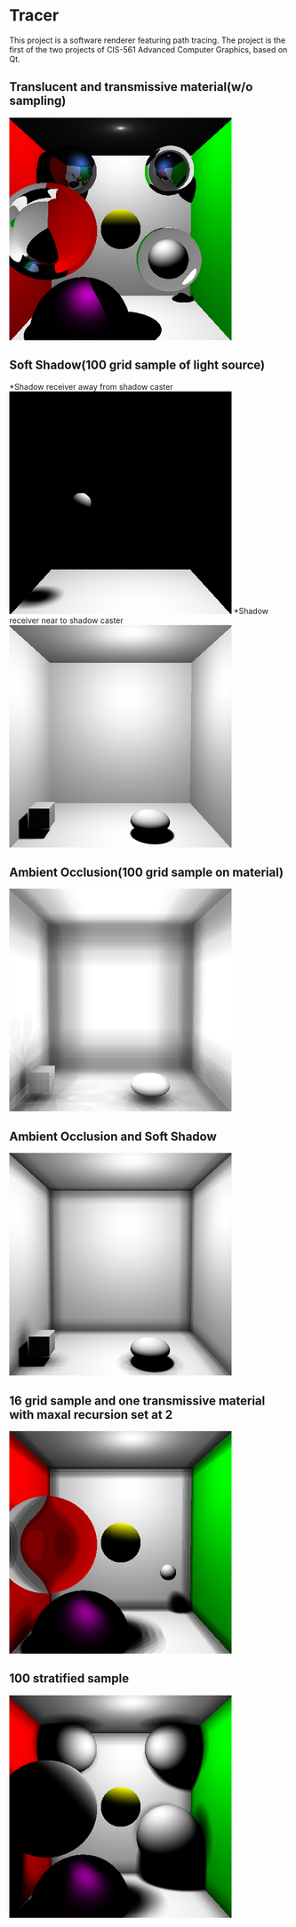 # Tracer
This project is a software renderer featuring path tracing. The project is the first of the two projects of CIS-561 Advanced Computer Graphics, based on Qt.
## Translucent and transmissive material(w/o sampling)
![](8.bmp)
## Soft Shadow(100 grid sample of light source)
*Shadow receiver away from shadow caster
![](0.bmp)
*Shadow receiver near to shadow caster
![](2.bmp)
## Ambient Occlusion(100 grid sample on material)
![](1.bmp)
## Ambient Occlusion and Soft Shadow
![](3.bmp)
## 16 grid sample and one transmissive material with maxal recursion set at 2
![](5-16sample.bmp)
## 100 stratified sample
![](7-100sample-stratified.bmp)